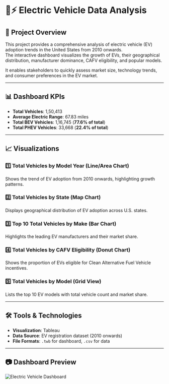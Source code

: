 # 🚗⚡ Electric Vehicle Data Analysis

## 📌 Project Overview
This project provides a comprehensive analysis of electric vehicle (EV) adoption trends in the United States from 2010 onwards.  
The interactive dashboard visualizes the growth of EVs, their geographical distribution, manufacturer dominance, CAFV eligibility, and popular models.  

It enables stakeholders to quickly assess market size, technology trends, and consumer preferences in the EV market.

---

## 📊 Dashboard KPIs
- **Total Vehicles**: 1,50,413
- **Average Electric Range**: 67.83 miles
- **Total BEV Vehicles**: 1,16,745 (**77.6% of total**)
- **Total PHEV Vehicles**: 33,668 (**22.4% of total**)

---

## 📈 Visualizations

### 1️⃣ Total Vehicles by Model Year (Line/Area Chart)  
Shows the trend of EV adoption from 2010 onwards, highlighting growth patterns.

### 2️⃣ Total Vehicles by State (Map Chart)  
Displays geographical distribution of EV adoption across U.S. states.

### 3️⃣ Top 10 Total Vehicles by Make (Bar Chart)  
Highlights the leading EV manufacturers and their market share.

### 4️⃣ Total Vehicles by CAFV Eligibility (Donut Chart)  
Shows the proportion of EVs eligible for Clean Alternative Fuel Vehicle incentives.

### 5️⃣ Total Vehicles by Model (Grid View)  
Lists the top 10 EV models with total vehicle count and market share.

---

## 🛠 Tools & Technologies
- **Visualization**: Tableau
- **Data Source**: EV registration dataset (2010 onwards)
- **File Formats**: `.twb` for dashboard, `.csv` for data

---

## 📷 Dashboard Preview
![Electric Vehicle Dashboard](dashboard/Electric%20Vehicle%20Dashboard.png)




